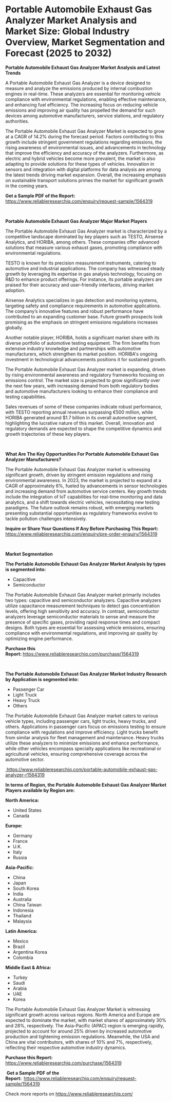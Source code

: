 <p><h1>Portable Automobile Exhaust Gas Analyzer Market Analysis and Market Size: Global Industry Overview, Market Segmentation and Forecast (2025 to 2032)</h1></p><p><strong>Portable Automobile Exhaust Gas Analyzer Market Analysis and Latest Trends</strong></p>
<p><p>A Portable Automobile Exhaust Gas Analyzer is a device designed to measure and analyze the emissions produced by internal combustion engines in real-time. These analyzers are essential for monitoring vehicle compliance with environmental regulations, enabling effective maintenance, and enhancing fuel efficiency. The increasing focus on reducing vehicle emissions and improving air quality has propelled the demand for such devices among automotive manufacturers, service stations, and regulatory authorities.</p><p>The Portable Automobile Exhaust Gas Analyzer Market is expected to grow at a CAGR of 14.2% during the forecast period. Factors contributing to this growth include stringent government regulations regarding emissions, the rising awareness of environmental issues, and advancements in technology that improve the efficiency and accuracy of the analyzers. Furthermore, as electric and hybrid vehicles become more prevalent, the market is also adapting to provide solutions for these types of vehicles. Innovation in sensors and integration with digital platforms for data analysis are among the latest trends driving market expansion. Overall, the increasing emphasis on sustainable transport solutions primes the market for significant growth in the coming years.</p></p>
<p><strong>Get a Sample PDF of the Report:&nbsp;</strong> <a href="https://www.reliableresearchiq.com/enquiry/request-sample/1564319?utm_campaign=1082&utm_medium=2&utm_source=Github&utm_content=ia&utm_term=27022025&utm_id=portable-automobile-exhaust-gas-analyzer">https://www.reliableresearchiq.com/enquiry/request-sample/1564319</a></p>
<p>&nbsp;</p>
<p><strong>Portable Automobile Exhaust Gas Analyzer Major Market Players</strong></p>
<p><p>The Portable Automobile Exhaust Gas Analyzer market is characterized by a competitive landscape dominated by key players such as TESTO, Airsense Analytics, and HORIBA, among others. These companies offer advanced solutions that measure various exhaust gases, promoting compliance with environmental regulations.</p><p>TESTO is known for its precision measurement instruments, catering to automotive and industrial applications. The company has witnessed steady growth by leveraging its expertise in gas analysis technology, focusing on R&D to enhance product offerings. For instance, its portable analyzers are praised for their accuracy and user-friendly interfaces, driving market adoption.</p><p>Airsense Analytics specializes in gas detection and monitoring systems, targeting safety and compliance requirements in automotive applications. The company’s innovative features and robust performance have contributed to an expanding customer base. Future growth prospects look promising as the emphasis on stringent emissions regulations increases globally.</p><p>Another notable player, HORIBA, holds a significant market share with its diverse portfolio of automotive testing equipment. The firm benefits from extensive industry knowledge and partnerships with automotive manufacturers, which strengthen its market position. HORIBA's ongoing investment in technological advancements positions it for sustained growth.</p><p>The Portable Automobile Exhaust Gas Analyzer market is expanding, driven by rising environmental awareness and regulatory frameworks focusing on emissions control. The market size is projected to grow significantly over the next few years, with increasing demand from both regulatory bodies and automotive manufacturers looking to enhance their compliance and testing capabilities.</p><p>Sales revenues of some of these companies indicate robust performance, with TESTO reporting annual revenues surpassing €500 million, while HORIBA generated around $1.7 billion in its overall automotive segment, highlighting the lucrative nature of this market. Overall, innovation and regulatory demands are expected to shape the competitive dynamics and growth trajectories of these key players.</p></p>
<p>&nbsp;</p>
<p><strong>What Are The Key Opportunities For Portable Automobile Exhaust Gas Analyzer Manufacturers?</strong></p>
<p><p>The Portable Automobile Exhaust Gas Analyzer market is witnessing significant growth, driven by stringent emission regulations and rising environmental awareness. In 2023, the market is projected to expand at a CAGR of approximately 6%, fueled by advancements in sensor technologies and increasing demand from automotive service centers. Key growth trends include the integration of IoT capabilities for real-time monitoring and data analytics, and a shift towards electric vehicles, necessitating new testing paradigms. The future outlook remains robust, with emerging markets presenting substantial opportunities as regulatory frameworks evolve to tackle pollution challenges intensively.</p></p>
<p><strong>Inquire or Share Your Questions If Any Before Purchasing This Report:</strong> <a href="https://www.reliableresearchiq.com/enquiry/pre-order-enquiry/1564319?utm_campaign=1082&utm_medium=2&utm_source=Github&utm_content=ia&utm_term=27022025&utm_id=portable-automobile-exhaust-gas-analyzer">https://www.reliableresearchiq.com/enquiry/pre-order-enquiry/1564319</a></p>
<p>&nbsp;</p>
<p><strong>Market Segmentation</strong></p>
<p><strong>The Portable Automobile Exhaust Gas Analyzer Market Analysis by types is segmented into:</strong></p>
<p><ul><li>Capacitive</li><li>Semiconductor</li></ul></p>
<p><p>The Portable Automobile Exhaust Gas Analyzer market primarily includes two types: capacitive and semiconductor analyzers. Capacitive analyzers utilize capacitance measurement techniques to detect gas concentration levels, offering high sensitivity and accuracy. In contrast, semiconductor analyzers leverage semiconductor materials to sense and measure the presence of specific gases, providing rapid response times and compact designs. Both types are essential for assessing vehicle emissions, ensuring compliance with environmental regulations, and improving air quality by optimizing engine performance.</p></p>
<p><strong>Purchase this Report:&nbsp;</strong><a href="https://www.reliableresearchiq.com/purchase/1564319?utm_campaign=1082&utm_medium=2&utm_source=Github&utm_content=ia&utm_term=27022025&utm_id=portable-automobile-exhaust-gas-analyzer">https://www.reliableresearchiq.com/purchase/1564319</a></p>
<p>&nbsp;</p>
<p><strong>The Portable Automobile Exhaust Gas Analyzer Market Industry Research by Application is segmented into:</strong></p>
<p><ul><li>Passenger Car</li><li>Light Truck</li><li>Heavy Truck</li><li>Others</li></ul></p>
<p><p>The Portable Automobile Exhaust Gas Analyzer market caters to various vehicle types, including passenger cars, light trucks, heavy trucks, and others. Applications in passenger cars focus on emissions testing to ensure compliance with regulations and improve efficiency. Light trucks benefit from similar analysis for fleet management and maintenance. Heavy trucks utilize these analyzers to minimize emissions and enhance performance, while other vehicles encompass specialty applications like recreational or agricultural vehicles, ensuring comprehensive coverage across the automotive sector.</p></p>
<p><a href="https://www.reliableresearchiq.com/portable-automobile-exhaust-gas-analyzer-r1564319?utm_campaign=1082&utm_medium=2&utm_source=Github&utm_content=ia&utm_term=27022025&utm_id=portable-automobile-exhaust-gas-analyzer">&nbsp;https://www.reliableresearchiq.com/portable-automobile-exhaust-gas-analyzer-r1564319</a></p>
<p><strong>In terms of Region, the Portable Automobile Exhaust Gas Analyzer Market Players available by Region are:</strong></p>
<p>
    <p> <strong> North America: </strong>
        <ul>
            <li>United States</li>
            <li>Canada</li>
        </ul>
        </p> 
    <p> <strong> Europe: </strong>
        <ul>
            <li>Germany</li>
            <li>France</li>
            <li>U.K.</li>
            <li>Italy</li>
            <li>Russia</li>
        </ul>
        </p> 
    <p> <strong> Asia-Pacific: </strong>
        <ul>
            <li>China</li>
            <li>Japan</li>
            <li>South Korea</li>
            <li>India</li>
            <li>Australia</li>
            <li>China Taiwan</li>
            <li>Indonesia</li>
            <li>Thailand</li>
            <li>Malaysia</li>
        </ul>
        </p> 
    <p> <strong> Latin America: </strong>
        <ul>
            <li>Mexico</li>
            <li>Brazil</li>
            <li>Argentina Korea</li>
            <li>Colombia</li>
        </ul>
        </p> 
    <p> <strong> Middle East & Africa: </strong>
        <ul>
            <li>Turkey</li>
            <li>Saudi</li>
            <li>Arabia</li>
            <li>UAE</li>
            <li>Korea</li>
        </ul>
    </p>
    </p>
<p><p>The Portable Automobile Exhaust Gas Analyzer Market is witnessing significant growth across various regions. North America and Europe are expected to dominate the market, with market shares of approximately 30% and 28%, respectively. The Asia-Pacific (APAC) region is emerging rapidly, projected to account for around 25% driven by increased automotive production and tightening emission regulations. Meanwhile, the USA and China are vital contributors, with shares of 10% and 7%, respectively, reflecting their respective automotive industry dynamics.</p></p>
<p><strong>Purchase this Report: </strong><a href="https://www.reliableresearchiq.com/purchase/1564319?utm_campaign=1082&utm_medium=2&utm_source=Github&utm_content=ia&utm_term=27022025&utm_id=portable-automobile-exhaust-gas-analyzer">https://www.reliableresearchiq.com/purchase/1564319</a></p>
<p>&nbsp;<strong>Get a Sample PDF of the Report:&nbsp;&nbsp;</strong><a href="https://www.reliableresearchiq.com/enquiry/request-sample/1564319?utm_campaign=1082&utm_medium=2&utm_source=Github&utm_content=ia&utm_term=27022025&utm_id=portable-automobile-exhaust-gas-analyzer">https://www.reliableresearchiq.com/enquiry/request-sample/1564319</a></p>
<p><strong></strong></p>
<p>Check more reports on <a href="https://www.reliableresearchiq.com/?utm_campaign=1082&utm_medium=2&utm_source=Github&utm_content=ia&utm_term=27022025&utm_id=portable-automobile-exhaust-gas-analyzer">https://www.reliableresearchiq.com/</a></p>